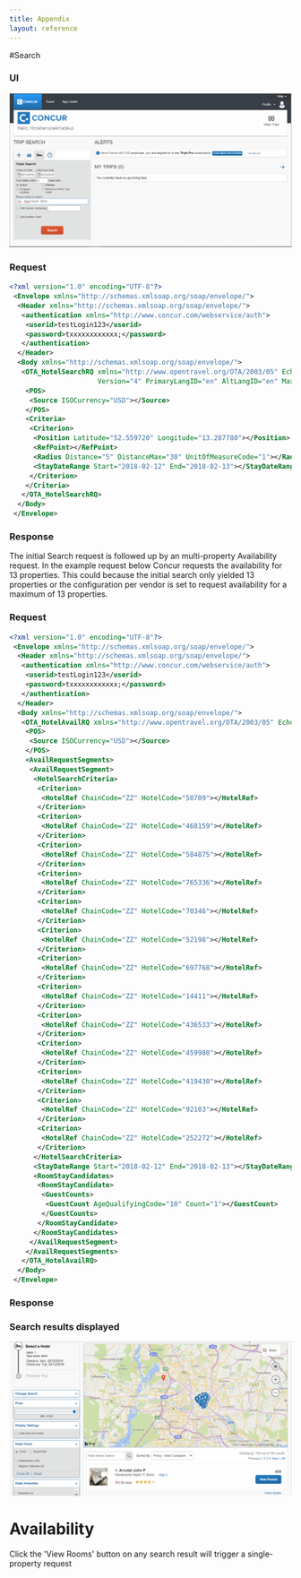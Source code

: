 ```yaml
---
title: Appendix
layout: reference
---
```


#Search

### UI

![./media/image1.png](./images/examples/search.png)

### Request
```xml
<?xml version="1.0" encoding="UTF-8"?>
 <Envelope xmlns="http://schemas.xmlsoap.org/soap/envelope/">
  <Header xmlns="http://schemas.xmlsoap.org/soap/envelope/">
   <authentication xmlns="http://www.concur.com/webservice/auth">
    <userid>testLogin123</userid>
    <password>txxxxxxxxxxxx;</password>
   </authentication>
  </Header>
  <Body xmlns="http://schemas.xmlsoap.org/soap/envelope/">
   <OTA_HotelSearchRQ xmlns="http://www.opentravel.org/OTA/2003/05" EchoToken="5ADE581A-8A7C-4DA5-A67B-EED4E58A80E2" 
                      Version="4" PrimaryLangID="en" AltLangID="en" MaxResponses="100">
    <POS>
     <Source ISOCurrency="USD"></Source>
    </POS>
    <Criteria>
     <Criterion>
      <Position Latitude="52.559720" Longitude="13.287780"></Position>
      <RefPoint></RefPoint>
      <Radius Distance="5" DistanceMax="30" UnitOfMeasureCode="1"></Radius>
      <StayDateRange Start="2018-02-12" End="2018-02-13"></StayDateRange>
     </Criterion>
    </Criteria>
   </OTA_HotelSearchRQ>
  </Body>
 </Envelope>
 ```
 
### Response



The initial Search request is followed up by an multi-property Availability request.  In the example request below Concur requests the availability for 13 properties.  This could because the initial search only yielded 13 properties or the configuration per vendor is set to request availability for a maximum of 13 properties. 

### Request

```xml
<?xml version="1.0" encoding="UTF-8"?>
 <Envelope xmlns="http://schemas.xmlsoap.org/soap/envelope/">
  <Header xmlns="http://schemas.xmlsoap.org/soap/envelope/">
   <authentication xmlns="http://www.concur.com/webservice/auth">
    <userid>testLogin123</userid>
    <password>txxxxxxxxxxxx;</password>
   </authentication>
  </Header>
  <Body xmlns="http://schemas.xmlsoap.org/soap/envelope/">
   <OTA_HotelAvailRQ xmlns="http://www.opentravel.org/OTA/2003/05" EchoToken="5ADE581A-8A7C-4DA5-A67B-EED4E58A80E2" Version="5" PrimaryLangID="en" AltLangID="en">
    <POS>
     <Source ISOCurrency="USD"></Source>
    </POS>
    <AvailRequestSegments>
     <AvailRequestSegment>
      <HotelSearchCriteria>
       <Criterion>
        <HotelRef ChainCode="ZZ" HotelCode="50709"></HotelRef>
       </Criterion>
       <Criterion>
        <HotelRef ChainCode="ZZ" HotelCode="468159"></HotelRef>
       </Criterion>
       <Criterion>
        <HotelRef ChainCode="ZZ" HotelCode="584875"></HotelRef>
       </Criterion>
       <Criterion>
        <HotelRef ChainCode="ZZ" HotelCode="765336"></HotelRef>
       </Criterion>
       <Criterion>
        <HotelRef ChainCode="ZZ" HotelCode="70346"></HotelRef>
       </Criterion>
       <Criterion>
        <HotelRef ChainCode="ZZ" HotelCode="52198"></HotelRef>
       </Criterion>
       <Criterion>
        <HotelRef ChainCode="ZZ" HotelCode="697768"></HotelRef>
       </Criterion>
       <Criterion>
        <HotelRef ChainCode="ZZ" HotelCode="14411"></HotelRef>
       </Criterion>
       <Criterion>
        <HotelRef ChainCode="ZZ" HotelCode="436533"></HotelRef>
       </Criterion>
       <Criterion>
        <HotelRef ChainCode="ZZ" HotelCode="459980"></HotelRef>
       </Criterion>
       <Criterion>
        <HotelRef ChainCode="ZZ" HotelCode="419430"></HotelRef>
       </Criterion>
       <Criterion>
        <HotelRef ChainCode="ZZ" HotelCode="92103"></HotelRef>
       </Criterion>
       <Criterion>
        <HotelRef ChainCode="ZZ" HotelCode="252272"></HotelRef>
       </Criterion>
      </HotelSearchCriteria>
      <StayDateRange Start="2018-02-12" End="2018-02-13"></StayDateRange>
      <RoomStayCandidates>
       <RoomStayCandidate>
        <GuestCounts>
         <GuestCount AgeQualifyingCode="10" Count="1"></GuestCount>
        </GuestCounts>
       </RoomStayCandidate>
      </RoomStayCandidates>
     </AvailRequestSegment>
    </AvailRequestSegments>
   </OTA_HotelAvailRQ>
  </Body>
 </Envelope>
```

### Response










### Search results displayed

![./media/image1.png](./images/examples/search_results.png)










# Availability

Click the 'View Rooms' button on any search result will trigger a single-property request



